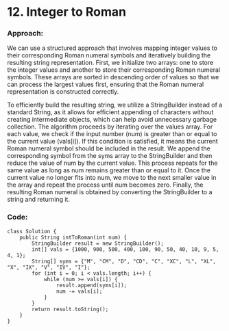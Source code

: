 # 12. Integer to Roman

### Approach:
We can use a structured approach that involves mapping integer values to their corresponding Roman numeral symbols and iteratively building the resulting string representation. First, we initialize two arrays: one to store the integer values and another to store their corresponding Roman numeral symbols. These arrays are sorted in descending order of values so that we can process the largest values first, ensuring that the Roman numeral representation is constructed correctly.

To efficiently build the resulting string, we utilize a StringBuilder instead of a standard String, as it allows for efficient appending of characters without creating intermediate objects, which can help avoid unnecessary garbage collection. The algorithm proceeds by iterating over the values array. For each value, we check if the input number (num) is greater than or equal to the current value (vals[i]). If this condition is satisfied, it means the current Roman numeral symbol should be included in the result. We append the corresponding symbol from the syms array to the StringBuilder and then reduce the value of num by the current value. This process repeats for the same value as long as num remains greater than or equal to it. Once the current value no longer fits into num, we move to the next smaller value in the array and repeat the process until num becomes zero. Finally, the resulting Roman numeral is obtained by converting the StringBuilder to a string and returning it.

### Code:
```
class Solution {
    public String intToRoman(int num) {
        StringBuilder result = new StringBuilder();
        int[] vals = {1000, 900, 500, 400, 100, 90, 50, 40, 10, 9, 5, 4, 1};
        String[] syms = {"M", "CM", "D", "CD", "C", "XC", "L", "XL", "X", "IX", "V", "IV", "I"};
        for (int i = 0; i < vals.length; i++) {
            while (num >= vals[i]) {
                result.append(syms[i]);
                num -= vals[i];
            }
        }
        return result.toString();
    }
}
```